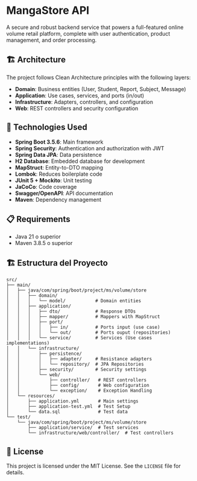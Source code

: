 # MangaStore API

A secure and robust backend service that powers a full-featured online volume retail platform, complete with user authentication, product management, and order processing.

## 🏗️ Architecture

The project follows Clean Architecture principles with the following layers:

- **Domain**: Business entities (User, Student, Report, Subject, Message)
- **Application**: Use cases, services, and ports (in/out)
- **Infrastructure**: Adapters, controllers, and configuration
- **Web**: REST controllers and security configuration

## 🚀 Technologies Used

- **Spring Boot 3.5.6**: Main framework
- **Spring Security**: Authentication and authorization with JWT
- **Spring Data JPA**: Data persistence
- **H2 Database**: Embedded database for development
- **MapStruct**: Entity-to-DTO mapping
- **Lombok**: Reduces boilerplate code
- **JUnit 5 + Mockito**: Unit testing
- **JaCoCo**: Code coverage
- **Swagger/OpenAPI**: API documentation
- **Maven**: Dependency management

## 📋 Requirements

- Java 21 o superior
- Maven 3.8.5 o superior


## 🏗️ Estructura del Proyecto

```
src/
├── main/
│   ├── java/com/spring/boot/project/ms/volume/store
│   │   ├── domain/
│   │   │   └── model/           # Domain entities
│   │   ├── application/
│   │   │   ├── dto/             # Response DTOs
│   │   │   ├── mapper/          # Mappers with MapStruct
│   │   │   ├── port/
│   │   │   │   ├── in/          # Ports input (use case)
│   │   │   │   └── out/         # Ports ouput (repositories)
│   │   │   └── service/         # Services (Use cases implementations)
│   │   └── infrastructure/
│   │       ├── persistence/
│   │       │   ├── adapter/     # Resistance adapters
│   │       │   └── repository/  # JPA Repositories
│   │       ├── security/        # Security settings
│   │       └── web/
│   │           ├── controller/   # REST controllers
│   │           ├── config/       # Web configuration
│   │           └── exception/    # Exception Handling
│   └── resources/
│       ├── application.yml       # Main settings
│       ├── application-test.yml  # Test Setup
│       └── data.sql              # Test data
└── test/
    └── java/com/spring/boot/project/ms/volume/store
        ├── application/service/  # Test services
        └── infrastructure/web/controller/  # Test controllers
```

## 📄 License

This project is licensed under the MIT License. See the `LICENSE` file for details.